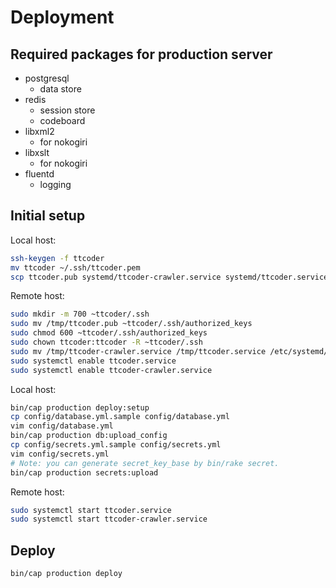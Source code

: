 # Deployment

## Required packages for production server
- postgresql
    - data store
- redis
    - session store
    - codeboard
- libxml2
    - for nokogiri
- libxslt
    - for nokogiri
- fluentd
    - logging

## Initial setup
Local host:

```sh
ssh-keygen -f ttcoder
mv ttcoder ~/.ssh/ttcoder.pem
scp ttcoder.pub systemd/ttcoder-crawler.service systemd/ttcoder.service remote-host:/tmp
```

Remote host:

```sh
sudo mkdir -m 700 ~ttcoder/.ssh
sudo mv /tmp/ttcoder.pub ~ttcoder/.ssh/authorized_keys
sudo chmod 600 ~ttcoder/.ssh/authorized_keys
sudo chown ttcoder:ttcoder -R ~ttcoder/.ssh
sudo mv /tmp/ttcoder-crawler.service /tmp/ttcoder.service /etc/systemd/system
sudo systemctl enable ttcoder.service
sudo systemctl enable ttcoder-crawler.service
```

Local host:

```sh
bin/cap production deploy:setup
cp config/database.yml.sample config/database.yml
vim config/database.yml
bin/cap production db:upload_config
cp config/secrets.yml.sample config/secrets.yml
vim config/secrets.yml
# Note: you can generate secret_key_base by bin/rake secret.
bin/cap production secrets:upload
```

Remote host:

```sh
sudo systemctl start ttcoder.service
sudo systemctl start ttcoder-crawler.service
```

## Deploy
```sh
bin/cap production deploy
```
